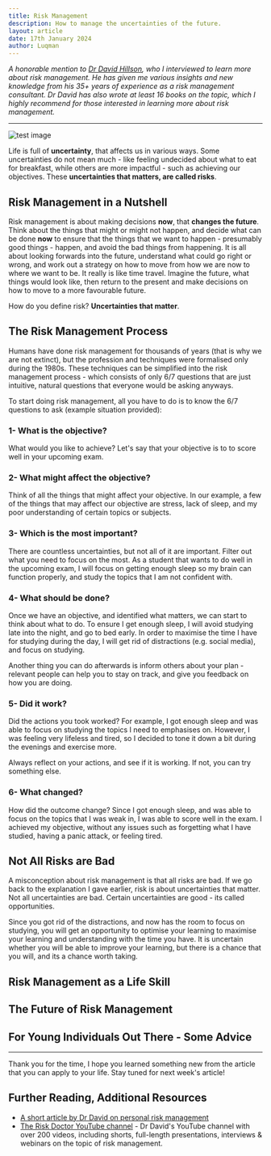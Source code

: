 ```yaml
---
title: Risk Management
description: How to manage the uncertainties of the future.
layout: article
date: 17th January 2024
author: Luqman
---
```


*A honorable mention to [Dr David Hillson](https://risk-doctor.com), who I interviewed to learn more about risk management. He has given me various insights and new knowledge from his 35+ years of experience as a risk management consultant. Dr David has also wrote at least 16 books on the topic, which I highly recommend for those interested in learning more about risk management.*

---

![test image](https://theluqmn.github.io/assets/images/la.jpg)

Life is full of **uncertainty**, that affects us in various ways. Some uncertainties do not mean much - like feeling undecided about what to eat for breakfast, while others are more impactful - such as achieving our objectives. These **uncertainties that matters, are called risks**.

## Risk Management in a Nutshell

Risk management is about making decisions **now**, that **changes the future**. Think about the things that might or might not happen, and decide what can be done **now** to ensure that the things that we want to happen - presumably good things - happen, and avoid the bad things from happening. It is all about looking forwards into the future, understand what could go right or wrong, and work out a strategy on how to move from how we are now to where we want to be. It really is like time travel. Imagine the future, what things would look like, then return to the present and make decisions on how to move to a more favourable future.

How do you define risk? **Uncertainties that matter**.

## The Risk Management Process

Humans have done risk management for thousands of years (that is why we are not extinct), but the profession and techniques were formalised only during the 1980s. These techniques can be simplified into the risk management process - which consists of only 6/7 questions that are just intuitive, natural questions that everyone would be asking anyways.

To start doing risk management, all you have to do is to know the 6/7 questions to ask (example situation provided):

### 1- What is the objective?

What would you like to achieve? Let's say that your objective is to to score well in your upcoming exam.

### 2- What might affect the objective?

Think of all the things that might affect your objective. In our example, a few of the things that may affect our objective are stress, lack of sleep, and my poor understanding of certain topics or subjects.

### 3- Which is the most important?

There are countless uncertainties, but not all of it are important. Filter out what you need to focus on the most. As a student that wants to do well in the upcoming exam, I will focus on getting enough sleep so my brain can function properly, and study the topics that I am not confident with.

### 4- What should be done?

Once we have an objective, and identified what matters, we can start to think about what to do. To ensure I get enough sleep, I will avoid studying late into the night, and go to bed early. In order to maximise the time I have for studying during the day, I will get rid of distractions (e.g. social media), and focus on studying.

Another thing you can do afterwards is inform others about your plan - relevant people can help you to stay on track, and give you feedback on how you are doing.

### 5- Did it work?

Did the actions you took worked? For example, I got enough sleep and was able to focus on studying the topics I need to emphasises on. However, I was feeling very lifeless and tired, so I decided to tone it down a bit during the evenings and exercise more.

Always reflect on your actions, and see if it is working. If not, you can try something else.

### 6- What changed?

How did the outcome change? Since I got enough sleep, and was able to focus on the topics that I was weak in, I was able to score well in the exam. I achieved my objective, without any issues such as forgetting what I have studied, having a panic attack, or feeling tired.

## Not All Risks are Bad

A misconception about risk management is that all risks are bad. If we go back to the explanation I gave earlier, risk is about uncertainties that matter. Not all uncertainties are bad. Certain uncertainties are good - its called opportunities.

Since you got rid of the distractions, and now has the room to focus on studying, you will get an opportunity to optimise your learning to maximise your learning and understanding with the time you have. It is uncertain whether you will be able to improve your learning, but there is a chance that you will, and its a chance worth taking.

## Risk Management as a Life Skill

## The Future of Risk Management

## For Young Individuals Out There - Some Advice

---

Thank you for the time, I hope you learned something new from the article that you can apply to your life. Stay tuned for next week's article!

## Further Reading, Additional Resources

- [A short article by Dr David on personal risk management](https://risk-doctor.com/wp-content/uploads/2020/06/19-Personal-risk-management.pdf)
- [The Risk Doctor YouTube channel](https://www.youtube.com/RiskDoctorVideo) - Dr David's YouTube channel with over 200 videos, including shorts, full-length presentations, interviews & webinars on the topic of risk management.
